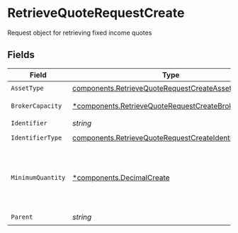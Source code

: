 # RetrieveQuoteRequestCreate

Request object for retrieving fixed income quotes


## Fields

| Field                                                                                                                                                                                                                                                                                                                                                        | Type                                                                                                                                                                                                                                                                                                                                                         | Required                                                                                                                                                                                                                                                                                                                                                     | Description                                                                                                                                                                                                                                                                                                                                                  | Example                                                                                                                                                                                                                                                                                                                                                      |
| ------------------------------------------------------------------------------------------------------------------------------------------------------------------------------------------------------------------------------------------------------------------------------------------------------------------------------------------------------------ | ------------------------------------------------------------------------------------------------------------------------------------------------------------------------------------------------------------------------------------------------------------------------------------------------------------------------------------------------------------ | ------------------------------------------------------------------------------------------------------------------------------------------------------------------------------------------------------------------------------------------------------------------------------------------------------------------------------------------------------------ | ------------------------------------------------------------------------------------------------------------------------------------------------------------------------------------------------------------------------------------------------------------------------------------------------------------------------------------------------------------ | ------------------------------------------------------------------------------------------------------------------------------------------------------------------------------------------------------------------------------------------------------------------------------------------------------------------------------------------------------------ |
| `AssetType`                                                                                                                                                                                                                                                                                                                                                  | [components.RetrieveQuoteRequestCreateAssetType](../../models/components/retrievequoterequestcreateassettype.md)                                                                                                                                                                                                                                             | :heavy_check_mark:                                                                                                                                                                                                                                                                                                                                           | The type of asset being evaluated in cost calculations                                                                                                                                                                                                                                                                                                       | FIXED_INCOME                                                                                                                                                                                                                                                                                                                                                 |
| `BrokerCapacity`                                                                                                                                                                                                                                                                                                                                             | [*components.RetrieveQuoteRequestCreateBrokerCapacity](../../models/components/retrievequoterequestcreatebrokercapacity.md)                                                                                                                                                                                                                                  | :heavy_minus_sign:                                                                                                                                                                                                                                                                                                                                           | Capacity used in determining bid and ask prices. Defaults to "AGENCY" if no value specified.                                                                                                                                                                                                                                                                 | AGENCY                                                                                                                                                                                                                                                                                                                                                       |
| `Identifier`                                                                                                                                                                                                                                                                                                                                                 | *string*                                                                                                                                                                                                                                                                                                                                                     | :heavy_check_mark:                                                                                                                                                                                                                                                                                                                                           | Identifier of the asset (of the type specified in `identifier_type`).                                                                                                                                                                                                                                                                                        | 3.78331e+07                                                                                                                                                                                                                                                                                                                                                  |
| `IdentifierType`                                                                                                                                                                                                                                                                                                                                             | [components.RetrieveQuoteRequestCreateIdentifierType](../../models/components/retrievequoterequestcreateidentifiertype.md)                                                                                                                                                                                                                                   | :heavy_check_mark:                                                                                                                                                                                                                                                                                                                                           | The identifier type of the asset being sought                                                                                                                                                                                                                                                                                                                | CUSIP                                                                                                                                                                                                                                                                                                                                                        |
| `MinimumQuantity`                                                                                                                                                                                                                                                                                                                                            | [*components.DecimalCreate](../../models/components/decimalcreate.md)                                                                                                                                                                                                                                                                                        | :heavy_minus_sign:                                                                                                                                                                                                                                                                                                                                           | A representation of a decimal value, such as 2.5. Clients may convert values into language-native decimal formats, such as Java's [BigDecimal][] or Python's [decimal.Decimal][].<br/><br/> [BigDecimal]:<br/> https://docs.oracle.com/en/java/javase/11/docs/api/java.base/java/math/BigDecimal.html<br/> [decimal.Decimal]: https://docs.python.org/3/library/decimal.html |                                                                                                                                                                                                                                                                                                                                                              |
| `Parent`                                                                                                                                                                                                                                                                                                                                                     | *string*                                                                                                                                                                                                                                                                                                                                                     | :heavy_check_mark:                                                                                                                                                                                                                                                                                                                                           | The parent resource where this order will be created. Format: accounts/{account_id}                                                                                                                                                                                                                                                                          |                                                                                                                                                                                                                                                                                                                                                              |